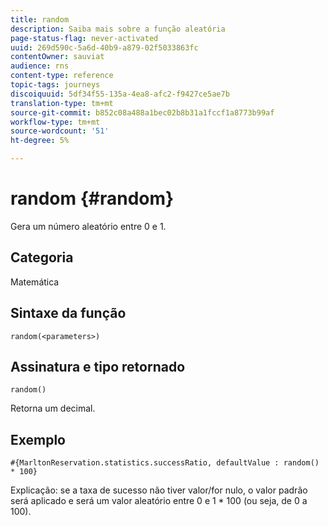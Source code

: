 ```yaml
---
title: random
description: Saiba mais sobre a função aleatória
page-status-flag: never-activated
uuid: 269d590c-5a6d-40b9-a879-02f5033863fc
contentOwner: sauviat
audience: rns
content-type: reference
topic-tags: journeys
discoiquuid: 5df34f55-135a-4ea8-afc2-f9427ce5ae7b
translation-type: tm+mt
source-git-commit: b852c08a488a1bec02b8b31a1fccf1a8773b99af
workflow-type: tm+mt
source-wordcount: '51'
ht-degree: 5%

---
```



# random {#random}

Gera um número aleatório entre 0 e 1.

## Categoria

Matemática

## Sintaxe da função

`random(<parameters>)`

## Assinatura e tipo retornado

`random()`

Retorna um decimal.

## Exemplo

`#{MarltonReservation.statistics.successRatio, defaultValue : random() * 100}`

Explicação: se a taxa de sucesso não tiver valor/for nulo, o valor padrão será aplicado e será um valor aleatório entre 0 e 1 * 100 (ou seja, de 0 a 100).
